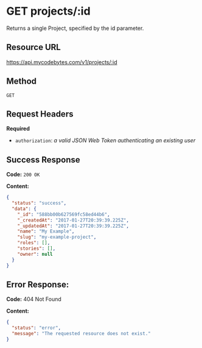 # GET projects/:id

Returns a single Project, specified by the id parameter.

## Resource URL

<https://api.mycodebytes.com/v1/projects/:id>

## Method

`GET`

## Request Headers

**Required**

*   `authorization`: *a valid JSON Web Token authenticating an existing user*

## Success Response

**Code:** `200 OK`

**Content:**

```json
{
  "status": "success",
  "data": {
    "_id": "588bb00b627569fc58ed44b6",
    "_createdAt": "2017-01-27T20:39:39.225Z",
    "_updatedAt": "2017-01-27T20:39:39.225Z",
    "name": "My Example",
    "slug": "my-example-project",
    "roles": [],
    "stories": [],
    "owner": null
  }
}
```

## Error Response:

**Code:** 404 Not Found

**Content:**

```json
{
  "status": "error",
  "message": "The requested resource does not exist."
}
```
